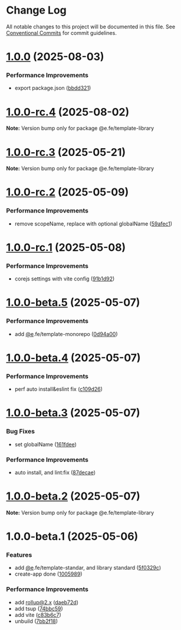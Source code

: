 # Change Log

All notable changes to this project will be documented in this file.
See [Conventional Commits](https://conventionalcommits.org) for commit guidelines.

# [1.0.0](https://github.com/eleven-net-cn/create-app/compare/@e.fe/template-library@1.0.0-rc.4...@e.fe/template-library@1.0.0) (2025-08-03)


### Performance Improvements

* export package.json ([bbdd321](https://github.com/eleven-net-cn/create-app/commit/bbdd321b7399ce0da3aca50517f35ff7d4a281ac))





# [1.0.0-rc.4](https://github.com/eleven-net-cn/create-app/compare/@e.fe/template-library@1.0.0-rc.3...@e.fe/template-library@1.0.0-rc.4) (2025-08-02)

**Note:** Version bump only for package @e.fe/template-library





# [1.0.0-rc.3](https://github.com/eleven-net-cn/create-app/compare/@e.fe/template-library@1.0.0-rc.2...@e.fe/template-library@1.0.0-rc.3) (2025-05-21)

**Note:** Version bump only for package @e.fe/template-library





# [1.0.0-rc.2](https://github.com/eleven-net-cn/create-app/compare/@e.fe/template-library@1.0.0-rc.1...@e.fe/template-library@1.0.0-rc.2) (2025-05-09)


### Performance Improvements

* remove scopeName, replace with optional globalName ([59afec1](https://github.com/eleven-net-cn/create-app/commit/59afec150d87c8ad789712dbb94ba4e671f7e31c))





# [1.0.0-rc.1](https://github.com/eleven-net-cn/create-app/compare/@e.fe/template-library@1.0.0-beta.5...@e.fe/template-library@1.0.0-rc.1) (2025-05-08)


### Performance Improvements

* corejs settings with vite config ([91b1d92](https://github.com/eleven-net-cn/create-app/commit/91b1d92fc496316d28827768320dad49192fcd41))





# [1.0.0-beta.5](https://github.com/eleven-net-cn/create-app/compare/@e.fe/template-library@1.0.0-beta.4...@e.fe/template-library@1.0.0-beta.5) (2025-05-07)


### Performance Improvements

* add [@e](https://github.com/e).fe/template-monorepo ([0d94a00](https://github.com/eleven-net-cn/create-app/commit/0d94a00936f8f04df7fbf0555ebbc85740b84318))





# [1.0.0-beta.4](https://github.com/eleven-net-cn/create-app/compare/@e.fe/template-library@1.0.0-beta.3...@e.fe/template-library@1.0.0-beta.4) (2025-05-07)


### Performance Improvements

* perf auto install&eslint fix ([c109d26](https://github.com/eleven-net-cn/create-app/commit/c109d26765e4eaff34c3077271c9f54fa74363c4))





# [1.0.0-beta.3](https://github.com/eleven-net-cn/create-app/compare/@e.fe/template-library@1.0.0-beta.2...@e.fe/template-library@1.0.0-beta.3) (2025-05-07)


### Bug Fixes

* set globalName ([161fdee](https://github.com/eleven-net-cn/create-app/commit/161fdee214269164c1c5e22765d3844f34714208))


### Performance Improvements

* auto install, and lint:fix ([87decae](https://github.com/eleven-net-cn/create-app/commit/87decaea267b76f1669ba3db22d14dc19b0dd079))





# [1.0.0-beta.2](https://github.com/eleven-net-cn/create-app/compare/@e.fe/template-library@1.0.0-beta.1...@e.fe/template-library@1.0.0-beta.2) (2025-05-07)

**Note:** Version bump only for package @e.fe/template-library





# 1.0.0-beta.1 (2025-05-06)


### Features

* add [@e](https://github.com/e).fe/template-standar, and library standard ([5f0329c](https://github.com/eleven-net-cn/create-app/commit/5f0329cf9ccc922913e71830c003b700cb3343ed))
* create-app done ([1005989](https://github.com/eleven-net-cn/create-app/commit/10059891f31a44a45dc25808175da8f9d1195969))


### Performance Improvements

* add rollup@2.x ([daeb72d](https://github.com/eleven-net-cn/create-app/commit/daeb72de0591b4a6a361e36069b827e018509bd9))
* add tsup ([74bbc59](https://github.com/eleven-net-cn/create-app/commit/74bbc59ff345e7f2f15d22e226ee844acbc4b6ff))
* add vite ([c83b6c7](https://github.com/eleven-net-cn/create-app/commit/c83b6c7b7891f53f34e031bb431ed9a222e438f2))
* unbuild ([7bb2f18](https://github.com/eleven-net-cn/create-app/commit/7bb2f1824d46397513bbaa67a2477e5fe45c8dbd))

